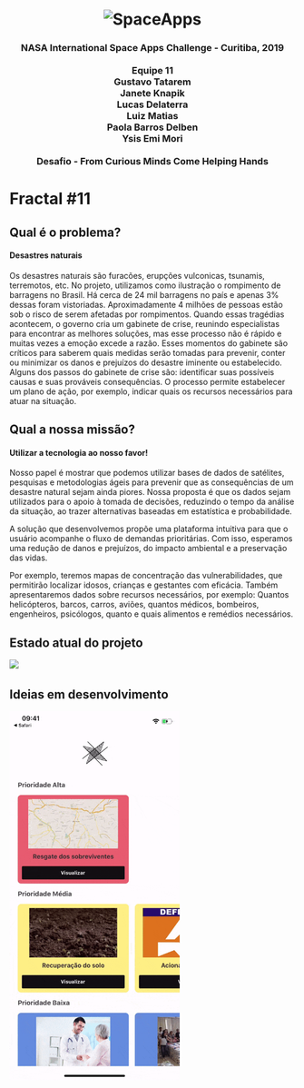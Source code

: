 
<h1 align="center">
    <img alt="SpaceApps" src="https://i1.wp.com/curitibadegraca.plural.jor.br/wp-content/uploads/2019/08/NASA_Curitiba.png?fit=828%2C827&ssl=1" width="200px" />
</h1>

<h3 align="center">
NASA International Space Apps Challenge - Curitiba, 2019 <br>
<br>
Equipe 11<br>
Gustavo Tatarem<br>
Janete Knapik<br>
Lucas Delaterra<br>
Luiz Matias<br>
Paola Barros Delben<br>
Ysis Emi Mori<br>
<br>
Desafio - From Curious Minds Come Helping Hands
</h3>

# Fractal #11

## Qual é o problema?

#### Desastres naturais
Os desastres naturais são furacões, erupções vulconicas, tsunamis, terremotos, etc. No projeto, utilizamos como ilustração o rompimento de barragens no Brasil. Há cerca de 24 mil barragens no país e apenas 3% dessas foram vistoriadas. Aproximadamente 4 milhões de pessoas estão sob o risco de serem afetadas por rompimentos.
Quando essas tragédias acontecem, o governo cria um gabinete de crise, reunindo especialistas para encontrar as melhores soluções, mas esse processo não é rápido e muitas vezes a emoção excede a razão. Esses momentos do gabinete são críticos para saberem quais medidas serão tomadas para prevenir, conter ou minimizar os danos e prejuízos do desastre iminente ou estabelecido.  Alguns dos passos do gabinete de crise são: identificar suas possíveis causas e suas prováveis consequências. O processo permite estabelecer um plano de ação, por exemplo, indicar quais os recursos necessários para atuar na situação.

## Qual a nossa missão?

#### Utilizar a tecnologia ao nosso favor!
Nosso papel é mostrar que podemos utilizar bases de dados de satélites, pesquisas e metodologias ágeis para prevenir que as consequências de um desastre natural sejam ainda piores. Nossa proposta é que os dados sejam utilizados para o apoio à tomada de decisões, reduzindo o tempo da análise da situação, ao trazer alternativas baseadas em estatística e probabilidade.

A solução que desenvolvemos propõe uma plataforma intuitiva para que o usuário acompanhe o fluxo de demandas prioritárias. Com isso, esperamos uma redução de danos e prejuízos, do impacto ambiental e a preservação das vidas.

Por exemplo, teremos mapas de concentração das vulnerabilidades, que permitirão localizar idosos, crianças e gestantes com eficácia. Também apresentaremos dados sobre recursos necessários, por exemplo: Quantos helicópteros, barcos, carros, aviões, quantos médicos, bombeiros, engenheiros, psicólogos, quanto e quais alimentos e remédios necessários.

## Estado atual do projeto
<img src="fractal.gif" width="300">

## Ideias em desenvolvimento
<img src="fractal_notification.gif" width="300">
